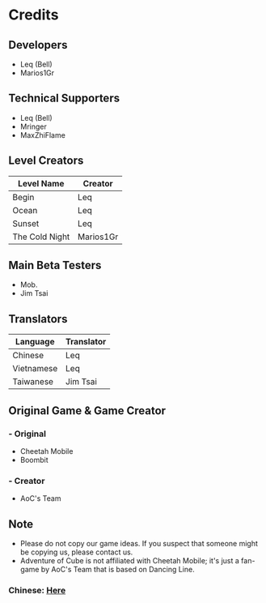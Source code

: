 # Credits
## Developers
- Leq (Bell)
- Marios1Gr

## Technical Supporters
- Leq (Bell)
- Mringer
- MaxZhiFlame

## Level Creators
Level Name | Creator
---|---
Begin | Leq
Ocean | Leq
Sunset | Leq
The Cold Night | Marios1Gr

## Main Beta Testers
- Mob.
- Jim Tsai

## Translators
Language | Translator
---|---
Chinese | Leq
Vietnamese | Leq
Taiwanese | Jim Tsai

## Original Game & Game Creator
### - Original
- Cheetah Mobile
- Boombit
### - Creator
- AoC's Team

## Note
- Please do not copy our game ideas. If you suspect that someone might be copying us, please contact us.
- Adventure of Cube is not affiliated with Cheetah Mobile; it's just a fan-game by AoC's Team that is based on Dancing Line.

### Chinese: [Here](https://github.com/Leq4342/Adventure-of-Cube/blob/main/CreditsCn.md)
